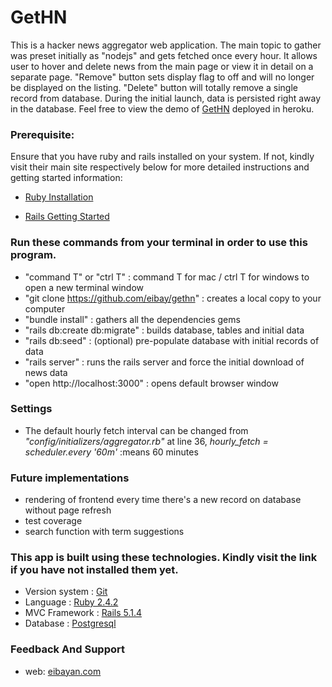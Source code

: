 GetHN
=====
This is a hacker news aggregator web application. The main topic to gather was preset initially as "nodejs" and gets fetched once every hour. It allows user to hover and delete news from the main page or view it in detail on a separate page. "Remove" button sets display flag to off and will no longer be displayed on the listing. "Delete" button will totally remove a single record from database. During the initial launch, data is persisted right away in the database. Feel free to view the demo of [GetHN](https://gethn.herokuapp.com/) deployed in heroku.

### Prerequisite:
Ensure that you have ruby and rails installed on your system. If not, kindly visit their main site respectively below for more detailed instructions and getting started information:

  - [Ruby Installation](https://www.ruby-lang.org/en/documentation/installation/)

  - [Rails Getting Started](http://guides.rubyonrails.org/getting_started.html)

### Run these commands from your terminal in order to use this program.
  - "command T" or "ctrl T"                      : command T for mac / ctrl T for windows to open a new terminal window
  - "git clone https://github.com/eibay/gethn"   : creates a local copy to your computer
  - "bundle install"                             : gathers all the dependencies gems
  - "rails db:create db:migrate"                 : builds database, tables and initial data
  - "rails db:seed"                              : (optional) pre-populate database with initial records of data
  - "rails server"                               : runs the rails server and force the initial download of news data
  - "open http://localhost:3000"                 : opens default browser window

### Settings
  - The default hourly fetch interval can be changed from *"config/initializers/aggregator.rb"* at line 36,
  *hourly_fetch = scheduler.every '60m'*  :means 60 minutes

### Future implementations
  - rendering of frontend every time there's a new record on database without page refresh
  - test coverage
  - search function with term suggestions

### This app is built using these technologies. Kindly visit the link if you have not installed them yet.
- Version system : [Git](https://git-scm.com/book/en/v2/Getting-Started-Installing-Git)
- Language       : [Ruby 2.4.2](https://www.ruby-lang.org/en/downloads/)
- MVC Framework  : [Rails 5.1.4](http://rubyonrails.org/)
- Database       : [Postgresql](http://postgresguide.com/setup/install.html)

### Feedback And Support
- web: [eibayan.com](http://eibayan.com)
